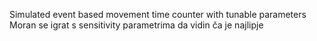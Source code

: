 Simulated event based movement time counter with tunable parameters
Moran se igrat s sensitivity parametrima da vidin ča je najlipje
